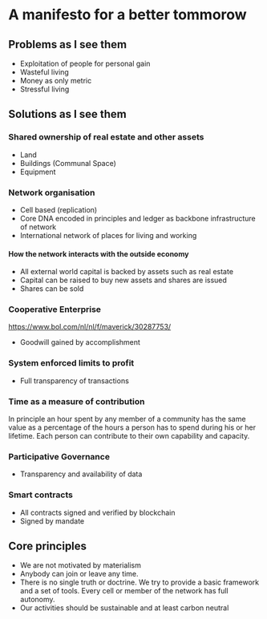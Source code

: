# A manifesto for a better tommorow

## Problems as I see them

* Exploitation of people for personal gain
* Wasteful living
* Money as only metric
* Stressful living

## Solutions as I see them

### Shared ownership of real estate and other assets

* Land
* Buildings (Communal Space)
* Equipment

### Network organisation

* Cell based (replication)
* Core DNA encoded in principles and ledger as backbone infrastructure of network
* International network of places for living and working

#### How the network interacts with the outside economy

* All external world capital is backed by assets such as real estate
* Capital can be raised to buy new assets and shares are issued
* Shares can be sold

### Cooperative Enterprise

https://www.bol.com/nl/nl/f/maverick/30287753/

* Goodwill gained by accomplishment

### System enforced limits to profit

* Full transparency of transactions

### Time as a measure of contribution

In principle an hour spent by any member of a community has the same value as a percentage of the hours a person has to spend during his or her lifetime. Each person can contribute to their own capability and capacity.

### Participative Governance

* Transparency and availability of data

### Smart contracts

* All contracts signed and verified by blockchain
* Signed by mandate

## Core principles

* We are not motivated by materialism
* Anybody can join or leave any time.
* There is no single truth or doctrine. We try to provide a basic framework and a set of tools. Every cell or member of the network has full autonomy.
* Our activities should be sustainable and at least carbon neutral

##

##
